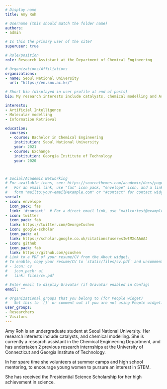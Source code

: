 ```yaml
---
# Display name
title: Amy Roh

# Username (this should match the folder name)
authors:
- admin

# Is this the primary user of the site?
superuser: true

# Role/position
role: Research Assistant at the Department of Chemical Engineering

# Organizations/Affiliations
organizations:
- name: Seoul National University
  url: "https://en.snu.ac.kr/"

# Short bio (displayed in user profile at end of posts)
bio: My research interests include catalysts, chemical modelling and Artificial Intelligence.

interests:
- Artificial Intelligence
- Molecular modelling
- Information Retrieval

education:
  courses:
  - course: Bachelor in Chemical Engineering
    institution: Seoul National University
    year: 2021
  - course: Exchange
    institution: Georgia Institute of Technology
    year: 2020



# Social/Academic Networking
# For available icons, see: https://sourcethemes.com/academic/docs/page-builder/#icons
#   For an email link, use "fas" icon pack, "envelope" icon, and a link in the
#   form "mailto:your-email@example.com" or "#contact" for contact widget.
social:
- icon: envelope
  icon_pack: fas
  link: '#contact'  # For a direct email link, use "mailto:test@example.org".
- icon: twitter
  icon_pack: fab
  link: https://twitter.com/GeorgeCushen
- icon: google-scholar
  icon_pack: ai
  link: https://scholar.google.co.uk/citations?user=sIwtMXoAAAAJ
- icon: github
  icon_pack: fab
  link: https://github.com/gcushen
# Link to a PDF of your resume/CV from the About widget.
# To enable, copy your resume/CV to `static/files/cv.pdf` and uncomment the lines below.
# - icon: cv
#   icon_pack: ai
#   link: files/cv.pdf

# Enter email to display Gravatar (if Gravatar enabled in Config)
email: ""

# Organizational groups that you belong to (for People widget)
#   Set this to `[]` or comment out if you are not using People widget.
user_groups:
- Researchers
- Visitors
---
```

Amy Roh is an undergraduate student at Seoul National University. Her research interests include catalysts, and chemical modelling. She is currently a research assistant in the Chemical Engineering Department, and has undertaken 2 previous research internships at the University of Connecticut and Georgia Institute of Technology.

In her spare time she volunteers at summer camps and high school mentoring, to encourage young women to pursure an interest in STEM. 

She has received the Presidential Science Scholarship for her high achievement in science.
